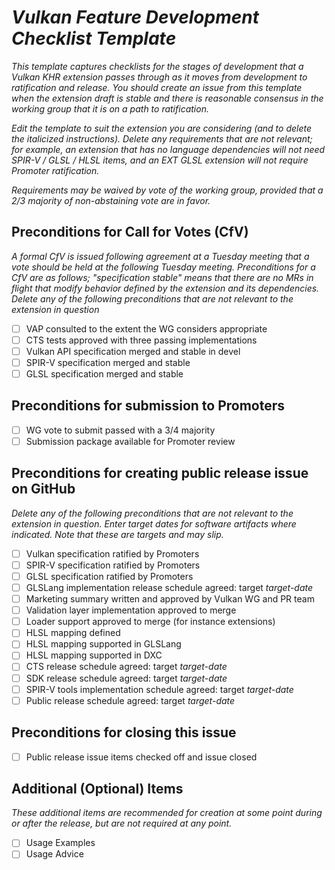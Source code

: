 
# _Vulkan Feature Development Checklist Template_

_This template captures checklists for the stages of development that
a Vulkan KHR extension passes through as it moves from development to
ratification and release. You should create an issue from this template
when the extension draft is stable and there is reasonable consensus in
the working group that it is on a path to ratification._

_Edit the template to suit the extension you are considering (and to
delete the italicized instructions). Delete any requirements that are not
relevant; for example, an extension that has no language dependencies
will not need SPIR-V / GLSL / HLSL items, and an EXT GLSL extension
will not require Promoter ratification._

_Requirements may be waived by vote of the working group, provided
that a 2/3 majority of non-abstaining vote are in favor._

## Preconditions for Call for Votes (CfV)

_A formal CfV is issued following agreement at a Tuesday meeting that a
vote should be held at the following Tuesday meeting. Preconditions
for a CfV are as follows; "specification stable" means that there are
no MRs in flight that modify behavior defined by the extension and its
dependencies. Delete any of the following preconditions that are not relevant to
the extension in question_


 - [ ] VAP consulted to the extent the WG considers appropriate
 - [ ] CTS tests approved with three passing implementations
 - [ ] Vulkan API specification merged and stable in devel
 - [ ] SPIR-V specification merged and stable
 - [ ] GLSL specification merged and stable

## Preconditions for submission to Promoters

 - [ ] WG vote to submit passed with a 3/4 majority
 - [ ] Submission package available for Promoter review

## Preconditions for creating public release issue on GitHub

_Delete any of the following preconditions that are not relevant to
the extension in question. Enter target dates for software artifacts
where indicated. Note that these are targets and may slip._

 - [ ] Vulkan specification ratified by Promoters
 - [ ] SPIR-V specification ratified by Promoters
 - [ ] GLSL specification ratified by Promoters
 - [ ] GLSLang implementation release schedule agreed: target _target-date_
 - [ ] Marketing summary written and approved by Vulkan WG and PR team
 - [ ] Validation layer implementation approved to merge
 - [ ] Loader support approved to merge (for instance extensions)
 - [ ] HLSL mapping defined
 - [ ] HLSL mapping supported in GLSLang
 - [ ] HLSL mapping supported in DXC
 - [ ] CTS release schedule agreed: target _target-date_
 - [ ] SDK release schedule agreed: target _target-date_
 - [ ] SPIR-V tools implementation schedule agreed: target _target-date_
 - [ ] Public release schedule agreed: target _target-date_

## Preconditions for closing this issue

 - [ ] Public release issue items checked off and issue closed

## Additional (Optional) Items

_These additional items are recommended for creation at some
point during or after the release, but are not required at any point._

 - [ ] Usage Examples
 - [ ] Usage Advice
